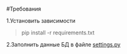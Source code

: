 
#Требования

1.Установить зависимости 
  
  >pip install -r requirements.txt

2.Заполнить данные БД в файле [settings.py](/settings.py)

